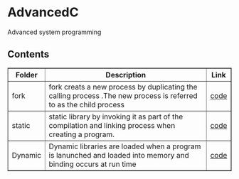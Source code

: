 # AdvancedC
Advanced system programming
<h2>Contents</h2>
<table style="width:100%" border="lpx soild black">
<tr>
<th>Folder</th>
<th>Description</th>
<th>Link</th>
</tr>
<tr>
<td>fork</td>
<td>fork creats a new process by duplicating the calling process .The new process is referred to as the child process</td>
<td><a href="http://github.com/chemchemnaresh/AdvancedC/tree/main/fork">code</a></td>
</tr>
<tr>
<td>static</td>
<td>static library by invoking it as part of the compilation and linking process when creating a program.</td>
<td><a href="http://github.com/chemchemnaresh/AdvancedC/tree/main/static">code</a></td>
</tr>
<tr>
<td>Dynamic</td>
<td>Dynamic libraries are loaded when a program is lanunched and loaded into memory and binding occurs at run time</td>
<td><a href="http://github.com/chemchemnaresh/AdvancedC/tree/main/Dynamic">code</a></td>
</tr>
</table>
